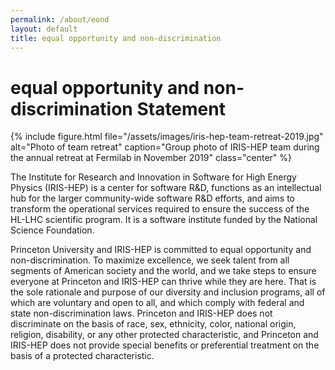 ```yaml
---
permalink: /about/eond
layout: default
title: equal opportunity and non-discrimination
---
```


# equal opportunity and non-discrimination Statement

{% include figure.html
  file="/assets/images/iris-hep-team-retreat-2019.jpg"
  alt="Photo of team retreat"
  caption="Group photo of IRIS-HEP team during the annual retreat at Fermilab in November 2019"
  class="center"
%}

The Institute for Research and Innovation in Software for High Energy Physics
(IRIS-HEP) is a center for software R&D, functions as an intellectual hub for
the larger community-wide software R&D efforts, and aims to transform the
operational services required to ensure the success of the HL-LHC scientific
program. It is a software institute funded by the National Science Foundation.

Princeton University and IRIS-HEP is committed to equal opportunity and non-discrimination. To maximize excellence, we seek talent from all segments of American society and the world, and we take steps to ensure everyone at Princeton and IRIS-HEP can thrive while they are here. That is the sole rationale and purpose of our diversity and inclusion programs, all of which are voluntary and open to all, and which comply with federal and state non-discrimination laws. Princeton and IRIS-HEP does not discriminate on the basis of race, sex, ethnicity, color, national origin, religion, disability, or any other protected characteristic, and Princeton and IRIS-HEP does not provide special benefits or preferential treatment on the basis of a protected characteristic.


